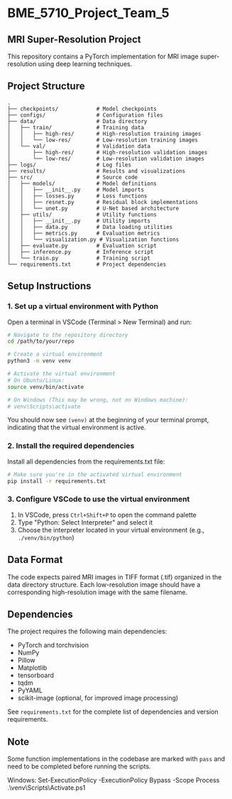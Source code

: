 # BME_5710_Project_Team_5

## MRI Super-Resolution Project

This repository contains a PyTorch implementation for MRI image super-resolution using deep learning techniques.

## Project Structure

```
.
├── checkpoints/            # Model checkpoints
├── configs/                # Configuration files
├── data/                   # Data directory
│   ├── train/              # Training data
│   │   ├── high-res/       # High-resolution training images
│   │   └── low-res/        # Low-resolution training images
│   └── val/                # Validation data
│       ├── high-res/       # High-resolution validation images
│       └── low-res/        # Low-resolution validation images
├── logs/                   # Log files
├── results/                # Results and visualizations
├── src/                    # Source code
│   ├── models/             # Model definitions
│   │   ├── __init__.py     # Model imports
│   │   ├── losses.py       # Loss functions
│   │   ├── resnet.py       # Residual block implementations
│   │   └── unet.py         # U-Net based architecture
│   ├── utils/              # Utility functions
│   │   ├── __init__.py     # Utility imports
│   │   ├── data.py         # Data loading utilities
│   │   ├── metrics.py      # Evaluation metrics
│   │   └── visualization.py # Visualization functions
│   ├── evaluate.py         # Evaluation script
│   ├── inference.py        # Inference script
│   └── train.py            # Training script
└── requirements.txt        # Project dependencies
```

## Setup Instructions

### 1. Set up a virtual environment with Python

Open a terminal in VSCode (Terminal > New Terminal) and run:

```bash
# Navigate to the repository directory
cd /path/to/your/repo

# Create a virtual environment
python3 -m venv venv

# Activate the virtual environment
# On Ubuntu/Linux:
source venv/bin/activate

# On Windows (This may be wrong, not on Windows machine):
# venv\Scripts\activate
```

You should now see `(venv)` at the beginning of your terminal prompt, indicating that the virtual environment is active.

### 2. Install the required dependencies

Install all dependencies from the requirements.txt file:

```bash
# Make sure you're in the activated virtual environment
pip install -r requirements.txt
```

### 3. Configure VSCode to use the virtual environment

1. In VSCode, press `Ctrl+Shift+P` to open the command palette
2. Type "Python: Select Interpreter" and select it
3. Choose the interpreter located in your virtual environment (e.g., `./venv/bin/python`)

## Data Format

The code expects paired MRI images in TIFF format (.tif) organized in the data directory structure. Each low-resolution image should have a corresponding high-resolution image with the same filename.

## Dependencies

The project requires the following main dependencies:
- PyTorch and torchvision
- NumPy
- Pillow
- Matplotlib
- tensorboard
- tqdm
- PyYAML
- scikit-image (optional, for improved image processing)

See `requirements.txt` for the complete list of dependencies and version requirements.

## Note

Some function implementations in the codebase are marked with `pass` and need to be completed before running the scripts.

Windows:
Set-ExecutionPolicy -ExecutionPolicy Bypass -Scope Process
.\venv\Scripts\Activate.ps1

